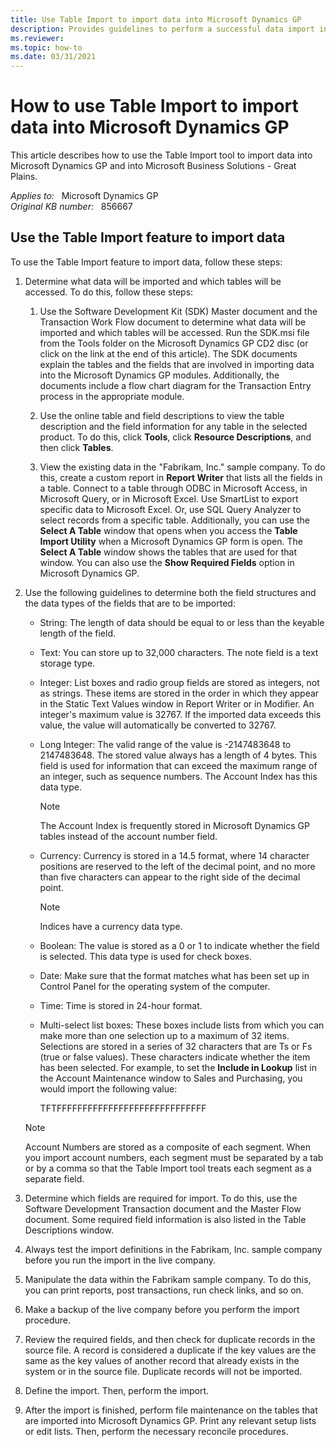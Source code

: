 ```yaml
---
title: Use Table Import to import data into Microsoft Dynamics GP
description: Provides guidelines to perform a successful data import in Microsoft Dynamics GP and in Microsoft Business Solutions - Great Plains by using the Table Import tool.
ms.reviewer:
ms.topic: how-to
ms.date: 03/31/2021
---
```

# How to use Table Import to import data into Microsoft Dynamics GP

This article describes how to use the Table Import tool to import data into Microsoft Dynamics GP and into Microsoft Business Solutions - Great Plains.

_Applies to:_ &nbsp; Microsoft Dynamics GP  
_Original KB number:_ &nbsp; 856667

## Use the Table Import feature to import data

To use the Table Import feature to import data, follow these steps:

1. Determine what data will be imported and which tables will be accessed. To do this, follow these steps:

    1. Use the Software Development Kit (SDK) Master document and the Transaction Work Flow document to determine what data will be imported and which tables will be accessed. Run the SDK.msi file from the Tools folder on the Microsoft Dynamics GP CD2 disc (or click on the link at the end of this article). The SDK documents explain the tables and the fields that are involved in importing data into the Microsoft Dynamics GP modules. Additionally, the documents include a flow chart diagram for the Transaction Entry process in the appropriate module.

    2. Use the online table and field descriptions to view the table description and the field information for any table in the selected product. To do this, click **Tools**, click **Resource Descriptions**, and then click **Tables**.

    3. View the existing data in the "Fabrikam, Inc." sample company. To do this, create a custom report in **Report Writer** that lists all the fields in a table. Connect to a table through ODBC in Microsoft Access, in Microsoft Query, or in Microsoft Excel. Use SmartList to export specific data to Microsoft Excel. Or, use SQL Query Analyzer to select records from a specific table. Additionally, you can use the **Select A Table** window that opens when you access the **Table Import Utility** when a Microsoft Dynamics GP form is open. The **Select A Table** window shows the tables that are used for that window. You can also use the **Show Required Fields** option in Microsoft Dynamics GP.

2. Use the following guidelines to determine both the field structures and the data types of the fields that are to be imported:
   - String: The length of data should be equal to or less than the keyable length of the field.
   - Text: You can store up to 32,000 characters. The note field is a text storage type.
   - Integer: List boxes and radio group fields are stored as integers, not as strings. These items are stored in the order in which they appear in the Static Text Values window in Report Writer or in Modifier. An integer's maximum value is 32767. If the imported data exceeds this value, the value will automatically be converted to 32767.
   - Long Integer: The valid range of the value is -2147483648 to 2147483648. The stored value always has a length of 4 bytes. This field is used for information that can exceed the maximum range of an integer, such as sequence numbers. The Account Index has this data type.

      > [!NOTE]
      > The Account Index is frequently stored in Microsoft Dynamics GP tables instead of the account number field.

   - Currency: Currency is stored in a 14.5 format, where 14 character positions are reserved to the left of the decimal point, and no more than five characters can appear to the right side of the decimal point.

        > [!NOTE]
        > Indices have a currency data type.
   - Boolean: The value is stored as a 0 or 1 to indicate whether the field is selected. This data type is used for check boxes.
   - Date: Make sure that the format matches what has been set up in Control Panel for the operating system of the computer.
   - Time: Time is stored in 24-hour format.
   - Multi-select list boxes: These boxes include lists from which you can make more than one selection up to a maximum of 32 items. Selections are stored in a series of 32 characters that are Ts or Fs (true or false values). These characters indicate whether the item has been selected. For example, to set the **Include in Lookup** list in the Account Maintenance window to Sales and Purchasing, you would import the following value:

        TFTFFFFFFFFFFFFFFFFFFFFFFFFFFFFF

    > [!NOTE]
    > Account Numbers are stored as a composite of each segment. When you import account numbers, each segment must be separated by a tab or by a comma so that the Table Import tool treats each segment as a separate field.

3. Determine which fields are required for import. To do this, use the Software Development Transaction document and the Master Flow document. Some required field information is also listed in the Table Descriptions window.

4. Always test the import definitions in the Fabrikam, Inc. sample company before you run the import in the live company.

5. Manipulate the data within the Fabrikam sample company. To do this, you can print reports, post transactions, run check links, and so on.

6. Make a backup of the live company before you perform the import procedure.

7. Review the required fields, and then check for duplicate records in the source file. A record is considered a duplicate if the key values are the same as the key values of another record that already exists in the system or in the source file. Duplicate records will not be imported.

8. Define the import. Then, perform the import.

9. After the import is finished, perform file maintenance on the tables that are imported into Microsoft Dynamics GP. Print any relevant setup lists or edit lists. Then, perform the necessary reconcile procedures.  
